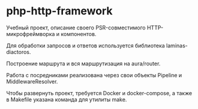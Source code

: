 # php-http-framework
Учебный проект, описание своего PSR-совместимого HTTP-микрофреймворка и компонентов.

Для обработки запросов и ответов используется библиотека laminas-diactoros.

Построение маршрута и вся маршрутизация на aura/router.

Работа с посредниками реализована через свои объекты Pipeline и MiddlewareResolver.

Чтобы развернуть проект, требуется Docker и docker-compose, а также в Makefile указана команда для утилиты make.
